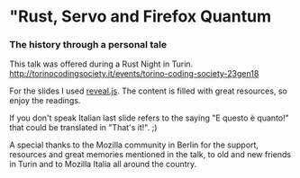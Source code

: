# "Rust, Servo and Firefox Quantum
### The history through a personal tale

This talk was offered during a Rust Night in Turin.  
http://torinocodingsociety.it/events/torino-coding-society-23gen18

For the slides I used [reveal.js](https://revealjs.com).
The content is filled with great resources, so enjoy the readings.  

If you don't speak Italian last slide refers to the saying "E questo è quanto!" that could be translated in "That's it!". ;)

A special thanks to the Mozilla community in Berlin for the support, resources and great memories mentioned in the talk, to old and new friends in Turin and to Mozilla Italia all around the country.

